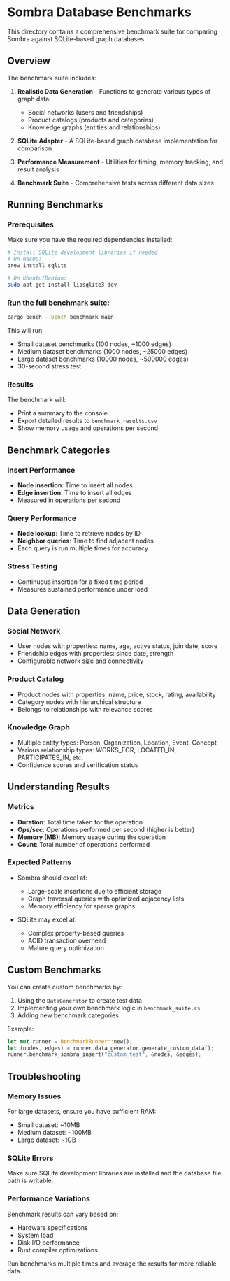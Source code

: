 # Sombra Database Benchmarks

This directory contains a comprehensive benchmark suite for comparing Sombra against SQLite-based graph databases.

## Overview

The benchmark suite includes:

1. **Realistic Data Generation** - Functions to generate various types of graph data:
   - Social networks (users and friendships)
   - Product catalogs (products and categories)
   - Knowledge graphs (entities and relationships)

2. **SQLite Adapter** - A SQLite-based graph database implementation for comparison

3. **Performance Measurement** - Utilities for timing, memory tracking, and result analysis

4. **Benchmark Suite** - Comprehensive tests across different data sizes

## Running Benchmarks

### Prerequisites

Make sure you have the required dependencies installed:

```bash
# Install SQLite development libraries if needed
# On macOS:
brew install sqlite

# On Ubuntu/Debian:
sudo apt-get install libsqlite3-dev
```

### Run the full benchmark suite:

```bash
cargo bench --bench benchmark_main
```

This will run:
- Small dataset benchmarks (100 nodes, ~1000 edges)
- Medium dataset benchmarks (1000 nodes, ~25000 edges) 
- Large dataset benchmarks (10000 nodes, ~500000 edges)
- 30-second stress test

### Results

The benchmark will:
- Print a summary to the console
- Export detailed results to `benchmark_results.csv`
- Show memory usage and operations per second

## Benchmark Categories

### Insert Performance
- **Node insertion**: Time to insert all nodes
- **Edge insertion**: Time to insert all edges
- Measured in operations per second

### Query Performance  
- **Node lookup**: Time to retrieve nodes by ID
- **Neighbor queries**: Time to find adjacent nodes
- Each query is run multiple times for accuracy

### Stress Testing
- Continuous insertion for a fixed time period
- Measures sustained performance under load

## Data Generation

### Social Network
- User nodes with properties: name, age, active status, join date, score
- Friendship edges with properties: since date, strength
- Configurable network size and connectivity

### Product Catalog
- Product nodes with properties: name, price, stock, rating, availability
- Category nodes with hierarchical structure
- Belongs-to relationships with relevance scores

### Knowledge Graph
- Multiple entity types: Person, Organization, Location, Event, Concept
- Various relationship types: WORKS_FOR, LOCATED_IN, PARTICIPATES_IN, etc.
- Confidence scores and verification status

## Understanding Results

### Metrics
- **Duration**: Total time taken for the operation
- **Ops/sec**: Operations performed per second (higher is better)
- **Memory (MB)**: Memory usage during the operation
- **Count**: Total number of operations performed

### Expected Patterns
- Sombra should excel at:
  - Large-scale insertions due to efficient storage
  - Graph traversal queries with optimized adjacency lists
  - Memory efficiency for sparse graphs

- SQLite may excel at:
  - Complex property-based queries
  - ACID transaction overhead
  - Mature query optimization

## Custom Benchmarks

You can create custom benchmarks by:

1. Using the `DataGenerator` to create test data
2. Implementing your own benchmark logic in `benchmark_suite.rs`
3. Adding new benchmark categories

Example:
```rust
let mut runner = BenchmarkRunner::new();
let (nodes, edges) = runner.data_generator.generate_custom_data();
runner.benchmark_sombra_insert("custom_test", &nodes, &edges);
```

## Troubleshooting

### Memory Issues
For large datasets, ensure you have sufficient RAM:
- Small dataset: ~10MB
- Medium dataset: ~100MB  
- Large dataset: ~1GB

### SQLite Errors
Make sure SQLite development libraries are installed and the database file path is writable.

### Performance Variations
Benchmark results can vary based on:
- Hardware specifications
- System load
- Disk I/O performance
- Rust compiler optimizations

Run benchmarks multiple times and average the results for more reliable data.